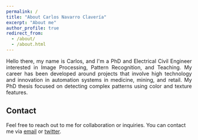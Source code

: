 ```yaml
---
permalink: /
title: "About Carlos Navarro Clavería"
excerpt: "About me"
author_profile: true
redirect_from: 
  - /about/
  - /about.html
---
```


<div style="text-align: justify;">Hello there, my name is Carlos, and I'm a PhD and Electrical Civil Engineer interested in Image Processing, Pattern Recognition, and Teaching. My career has been developed around projects that involve high technology and innovation in automation systems in medicine, mining, and retail. My PhD thesis focused on detecting complex patterns using color and texture features.</div>

## Contact

Feel free to reach out to me for collaboration or inquiries. You can contact me via [email](mailto:carlosnavarroc@uchile.cl) or [twitter](https://twitter.com/CarlosFNavarroC).

